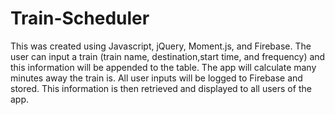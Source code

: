 # Train-Scheduler
This was created using Javascript, jQuery, Moment.js, and Firebase.
The user can input a train (train name, destination,start time, and frequency) and this information will be appended to the table. The app will calculate many minutes away the train is. All user inputs will be logged to Firebase and stored. This information is then retrieved and displayed to all users of the app. 
